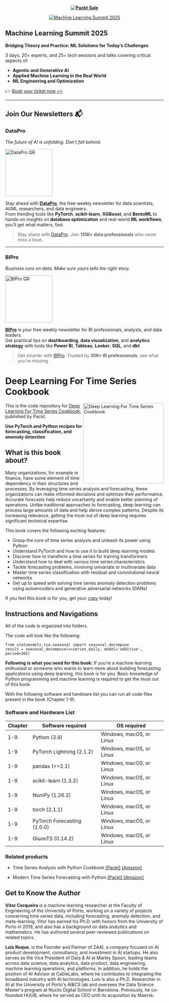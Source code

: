 
<b><p align='center'>[![Packt Sale](https://static.packt-cdn.com/assets/images/packt+events/Improve_UX.png)](https://packt.link/algotradingpython)</p></b> 

<p align="center"><a href="https://packt.link/mlsumgh"><img src="https://static.packt-cdn.com/assets/images/ML Summit Banner v3 1200x627.png" alt="Machine Learning Summit 2025"/></a></p>

## Machine Learning Summit 2025
**Bridging Theory and Practice: ML Solutions for Today’s Challenges**

3 days, 20+ experts, and 25+ tech sessions and talks covering critical aspects of:
- **Agentic and Generative AI**
- **Applied Machine Learning in the Real World**
- **ML Engineering and Optimization**

👉 [Book your ticket now >>](https://packt.link/mlsumgh)

---

## Join Our Newsletters 📬

### DataPro  
*The future of AI is unfolding. Don’t fall behind.*

<p><a href="https://landing.packtpub.com/subscribe-datapronewsletter/?link_from_packtlink=yes"><img src="https://static.packt-cdn.com/assets/images/DataPro NL QR Code.png" alt="DataPro QR" width="150"/></a></p>

Stay ahead with [**DataPro**](https://landing.packtpub.com/subscribe-datapronewsletter/?link_from_packtlink=yes), the free weekly newsletter for data scientists, AI/ML researchers, and data engineers.  
From trending tools like **PyTorch**, **scikit-learn**, **XGBoost**, and **BentoML** to hands-on insights on **database optimization** and real-world **ML workflows**, you’ll get what matters, fast.

> Stay sharp with [DataPro](https://landing.packtpub.com/subscribe-datapronewsletter/?link_from_packtlink=yes). Join **115K+ data professionals** who never miss a beat.

---

### BIPro  
*Business runs on data. Make sure yours tells the right story.*

<p><a href="https://landing.packtpub.com/subscribe-bipro-newsletter/?link_from_packtlink=yes"><img src="https://static.packt-cdn.com/assets/images/BIPro NL QR Code.png" alt="BIPro QR" width="150"/></a></p>

[**BIPro**](https://landing.packtpub.com/subscribe-bipro-newsletter/?link_from_packtlink=yes) is your free weekly newsletter for BI professionals, analysts, and data leaders.  
Get practical tips on **dashboarding**, **data visualization**, and **analytics strategy** with tools like **Power BI**, **Tableau**, **Looker**, **SQL**, and **dbt**.

> Get smarter with [BIPro](https://landing.packtpub.com/subscribe-bipro-newsletter/?link_from_packtlink=yes). Trusted by **35K+ BI professionals**, see what you’re missing.

# Deep Learning For Time Series Cookbook


<a href="https://www.packtpub.com/product/deep-learning-for-time-series-cookbook/9781805129233"><img src="https://m.media-amazon.com/images/I/81fvz3hf2rL._SL1500_.jpg" alt="Deep Learning For Time Series Cookbook" height="256px" align="right"></a>

This is the code repository for [Deep Learning For Time Series Cookbook](https://www.packtpub.com/product/deep-learning-for-time-series-cookbook/9781805129233), published by Packt.

**Use PyTorch and Python recipes for forecasting, classification, and anomaly detection**

## What is this book about?

Many organizations, for example in finance, have some element of time dependency in their structures and processes. By leveraging time series analysis and forecasting, these organizations can make informed decisions and optimize their performance. Accurate forecasts help reduce uncertainty and enable better planning of operations. Unlike traditional approaches to forecasting, deep learning can process large amounts of data and help derive complex patterns. Despite its increasing relevance, getting the most out of deep learning requires significant technical expertise.
 
This book covers the following exciting features: 
* Grasp the core of time series analysis and unleash its power using Python
* Understand PyTorch and how to use it to build deep learning models
* Discover how to transform a time series for training transformers
* Understand how to deal with various time series characteristics
* Tackle forecasting problems, involving univariate or multivariate data
* Master time series classification with residual and convolutional neural networks
* Get up to speed with solving time series anomaly detection problems using autoencoders and generative adversarial networks (GANs)

If you feel this book is for you, get your [copy](https://www.amazon.com/Deep-Learning-Time-Data-Cookbook/dp/1805129236/ref=sr_1_1?sr=8-1) today!

## Instructions and Navigations
All of the code is organized into folders.

The code will look like the following:
```
from statsmodels.tsa.seasonal import seasonal_decompose 
result = seasonal_decompose(x=series_daily, model='additive', period=365)
```

**Following is what you need for this book:**
If you’re a machine learning enthusiast or someone who wants to learn more about building forecasting applications using deep learning, this book is for you. Basic knowledge of Python programming and machine learning is required to get the most out of this book.

With the following software and hardware list you can run all code files present in the book (Chapter 1-9).

### Software and Hardware List

| Chapter  | Software required                                                                    | OS required                        |
| -------- | -------------------------------------------------------------------------------------| -----------------------------------|
|  	1-9   |    Python (3.9)                             			  | Windows, macOS, or Linux | 		
|  	1-9   |   PyTorch Lightning (2.1.2)                              			  | Windows, macOS, or Linux | 		
|  	1-9   |   pandas (>=2.1)                              			  | Windows, macOS, or Linux | 		
|  	1-9   |   scikit-learn (1.3.2)                              			  | Windows, macOS, or Linux | 		
|  	1-9   |  NumPy (1.26.2)                               			  | Windows, macOS, or Linux | 		
|  	1-9   |  torch (2.1.1)                               			  | Windows, macOS, or Linux | 		
|  	1-9   |  PyTorch Forecasting (1.0.0)                               			  | Windows, macOS, or Linux | 		
|  	1-9   |  GluonTS (0.14.2)                               			  | Windows, macOS, or Linux | 		


### Related products <Other books you may enjoy>
* Time Series Analysis with Python Cookbook  [[Packt]](https://www.packtpub.com/product/time-series-analysis-with-python-cookbook/9781801075541) [[Amazon]](https://www.amazon.com/Time-Analysis-Python-Cookbook-exploratory/dp/1801075549/ref=sr_1_1?sr=8-1)
  
* Modern Time Series Forecasting with Python  [[Packt]](https://www.packtpub.com/product/modern-time-series-forecasting-with-python/9781803246802) [[Amazon]](https://www.amazon.com/Modern-Time-Forecasting-Python-industry-ready/dp/1803246804/ref=sr_1_1?sr=8-1)
  
## Get to Know the Author
**Vitor Cerqueira** is a machine learning researcher at the Faculty of Engineering of the University of Porto, working on a variety of projects concerning time series data, including forecasting, anomaly detection, and meta-learning. Vitor has earned his Ph.D. with honors from the University of Porto in 2019, and also has a background on data analytics and mathematics. He has authored several peer-reviewed publications on related topics.

**Luís Roque**, is the Founder and Partner of ZAAI, a company focused on AI product development, consultancy, and investment in AI startups. He also serves as the Vice President of Data & AI at Marley Spoon, leading teams across data science, data analytics, data product, data engineering, machine learning operations, and platforms. In addition, he holds the position of AI Advisor at CableLabs, where he contributes to integrating the broadband industry with AI technologies.
Luís is also a Ph.D. Researcher in AI at the University of Porto's AI&CS lab and oversees the Data
Science Master's program at Nuclio Digital School in Barcelona. Previously, he co-founded HUUB,
where he served as CEO until its acquisition by Maersk.
